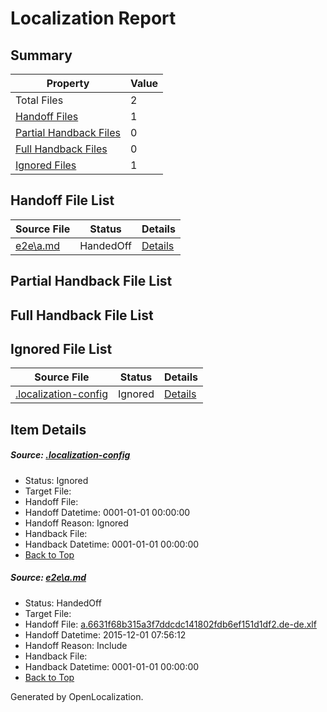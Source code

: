 # <a name='report-top'></a> Localization Report

## Summary
 Property | Value 
 -------- | ----- 
 Total Files | 2
[ Handoff Files ](#handoff-list)| 1
[ Partial Handback Files ](#partial-handback-list)| 0
[ Full Handback Files ](#full-handback-list)| 0
[ Ignored Files ](#ignored-list)| 1

## <a name='handoff-list'></a> Handoff File List
 Source File | Status | Details 
 ----------- | ------ | ------- 
 [e2e\a.md](https://github.com/OpenLocalizationTest/oltest/blob/e274bb2d1764267927c41bc46ab933285598f229/e2e/a.md) | HandedOff | [Details](#90f76720a6c9ccf357c5b14d8f9b3dc435495ed21)

## <a name='partial-handback-list'></a> Partial Handback File List

## <a name='handback-list'></a> Full Handback File List

## <a name='ignored-list'></a> Ignored File List
 Source File | Status | Details 
 ----------- | ------ | ------- 
 [.localization-config](https://github.com/OpenLocalizationTest/oltest/blob/e274bb2d1764267927c41bc46ab933285598f229/.localization-config) | Ignored | [Details](#048a0e657b81f2e30d1cbef1ba533f0de3ca11c40)

## Item Details
##### <a name='048a0e657b81f2e30d1cbef1ba533f0de3ca11c40'></a> Source: [.localization-config](https://github.com/OpenLocalizationTest/oltest/blob/e274bb2d1764267927c41bc46ab933285598f229/.localization-config)
* Status: Ignored
* Target File: 
* Handoff File: 
* Handoff Datetime: 0001-01-01 00:00:00
* Handoff Reason: Ignored
* Handback File: 
* Handback Datetime: 0001-01-01 00:00:00
* [Back to Top](#report-top)

##### <a name='90f76720a6c9ccf357c5b14d8f9b3dc435495ed21'></a> Source: [e2e\a.md](https://github.com/OpenLocalizationTest/oltest/blob/e274bb2d1764267927c41bc46ab933285598f229/e2e/a.md)
* Status: HandedOff
* Target File: 
* Handoff File: [a.6631f68b315a3f7ddcdc141802fdb6ef151d1df2.de-de.xlf](https://github.com/OpenLocalizationTestOrg/olhandoff/blob/bed629749b643a9791c1ece667cd541f47e2f913/ol-handoff/OpenLocalizationTestOrg/oltest.de-de/yanz/a.6631f68b315a3f7ddcdc141802fdb6ef151d1df2.de-de.xlf)
* Handoff Datetime: 2015-12-01 07:56:12
* Handoff Reason: Include
* Handback File: 
* Handback Datetime: 0001-01-01 00:00:00
* [Back to Top](#report-top)


Generated by OpenLocalization.
